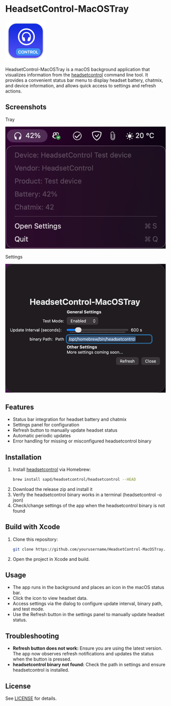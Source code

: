 # HeadsetControl-MacOSTray

![Screenshot](https://github.com/ChrisLauinger77/HeadsetControl-MacOSTray/blob/main/HeadsetControl-MacOSTray/Assets.xcassets/AppIcon.appiconset/mac128.png)

HeadsetControl-MacOSTray is a macOS background application that visualizes information from the [headsetcontrol](https://github.com/Sapd/HeadsetControl) command line tool. It provides a convenient status bar menu to display headset battery, chatmix, and device information, and allows quick access to settings and refresh actions.

## Screenshots

Tray

![Screenshot](https://github.com/ChrisLauinger77/HeadsetControl-MacOSTray/blob/main/screenshots/tray.png)

Settings

![Screenshot](https://github.com/ChrisLauinger77/HeadsetControl-MacOSTray/blob/main/screenshots/settings.png)

## Features

- Status bar integration for headset battery and chatmix
- Settings panel for configuration
- Refresh button to manually update headset status
- Automatic periodic updates
- Error handling for missing or misconfigured headsetcontrol binary

## Installation

1. Install [headsetcontrol](https://github.com/Sapd/HeadsetControl) via Homebrew:
   ```sh
   brew install sapd/headsetcontrol/headsetcontrol --HEAD
   ```
2. Download the release zip and install it
3. Verify the headsetcontrol binary works in a terminal (headsetcontrol -o json)
4. Check/change settings of the app when the headsetcontrol binary is not found

## Build with Xcode

1. Clone this repository:
   ```sh
   git clone https://github.com/yourusername/HeadsetControl-MacOSTray.git
   ```
2. Open the project in Xcode and build.

## Usage

- The app runs in the background and places an icon in the macOS status bar.
- Click the icon to view headset data.
- Access settings via the dialog to configure update interval, binary path, and test mode.
- Use the Refresh button in the settings panel to manually update headset status.

## Troubleshooting

- **Refresh button does not work:** Ensure you are using the latest version. The app now observes refresh notifications and updates the status when the button is pressed.
- **headsetcontrol binary not found:** Check the path in settings and ensure headsetcontrol is installed.

## License

See [LICENSE](LICENSE) for details.
